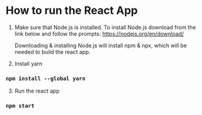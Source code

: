 # How to run the React App 

1. Make sure that Node.js is installed. To install Node.js download from the link below and follow the prompts:
        https://nodejs.org/en/download/ 

    Downloading & installing Node.js will install npm & npx, which will be needed to build the react app.

2. Install yarn
### `npm install --global yarn`

3. Run the react app
### `npm start`
